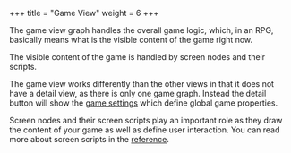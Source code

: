 +++
title = "Game View"
weight = 6
+++

The game view graph handles the overall game logic, which, in an RPG, basically means what is the visible content of the game right now.

The visible content of the game is handled by screen nodes and their scripts.

The game view works differently than the other views in that it does not have a detail view, as there is only one game graph. Instead the detail button will show the [game settings](../../../reference/settings/game/) which define global game properties.

Screen nodes and their screen scripts play an important role as they draw the content of your game as well as define user interaction. You can read more about screen scripts in the [reference](../../../reference/scripting/screen_scripts/).